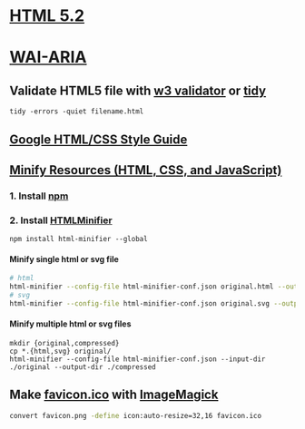 # [HTML 5.2](https://www.w3.org/TR/html51/)
# [WAI-ARIA](https://www.w3.org/TR/wai-aria-1.1/)
## Validate HTML5 file with [w3 validator](https://validator.w3.org/) or [tidy](https://github.com/htacg/tidy-html5)
`tidy -errors -quiet filename.html`
## [Google HTML/CSS Style Guide](https://google.github.io/styleguide/htmlcssguide.html)
## [Minify Resources (HTML, CSS, and JavaScript)](https://developers.google.com/speed/docs/insights/MinifyResources)
### 1. Install [npm](../npm/README.md)
### 2. Install [HTMLMinifier](https://github.com/kangax/html-minifier)
`npm install html-minifier --global`
#### Minify single html or svg file
```sh
# html
html-minifier --config-file html-minifier-conf.json original.html --output compressed.html
# svg
html-minifier --config-file html-minifier-conf.json original.svg --output compressed.svg
```
#### Minify multiple html or svg files
```
mkdir {original,compressed}
cp *.{html,svg} original/
html-minifier --config-file html-minifier-conf.json --input-dir ./original --output-dir ./compressed
```
## Make [favicon.ico](https://en.wikipedia.org/wiki/Favicon) with [ImageMagick](http://imagemagick.org/)
```sh
convert favicon.png -define icon:auto-resize=32,16 favicon.ico
```
